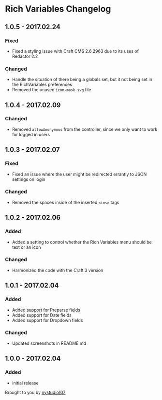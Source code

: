 # Rich Variables Changelog

## 1.0.5 - 2017.02.24
### Fixed
* Fixed a styling issue with Craft CMS 2.6.2963 due to its uses of Redactor 2.2

### Changed
* Handle the situation of there being a globals set, but it not being set in the RichVariables preferences
* Removed the unused `icon-mask.svg` file

## 1.0.4 - 2017.02.09
### Changed
* Removed `allowAnonymous` from the controller, since we only want to work for logged in users

## 1.0.3 - 2017.02.07
### Fixed
* Fixed an issue where the user might be redirected errantly to JSON settings on login

### Changed
* Removed the spaces inside of the inserted `<ins>` tags

## 1.0.2 - 2017.02.06
### Added
* Added a setting to control whether the Rich Variables menu should be text or an icon

### Changed
* Harmonized the code with the Craft 3 version

## 1.0.1 - 2017.02.04
### Added
* Added support for Preparse fields
* Added support for Date fields
* Added support for Dropdown fields

### Changed
* Updated screenshots in README.md

## 1.0.0 - 2017.02.04
### Added
* Initial release

Brought to you by [nystudio107](https://nystudio107.com)
